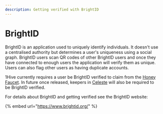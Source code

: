 ```yaml
---
description: Getting verified with BrightID
---
```


# BrightID

BrightID is an application used to uniquely identify individuals. It doesn't use a centralised authority but determines a user's uniqueness using a social graph. BrightID users scan QR codes of other BrightID users and once they have connected to enough users the application will verify them as unique. Users can also flag other users as having duplicate accounts.

1Hive currently requires a user be BrightID verified to claim from the [Honey Faucet](../projects/honey-faucet.md). In future once released, keepers in [Celeste](../projects/celeste.md) will also be required to be BrightID verified.

For details about BrightID and getting verified see the BrightID website:

{% embed url="https://www.brightid.org/" %}



